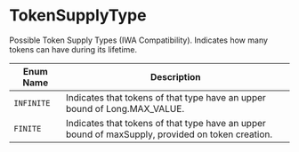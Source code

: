 # TokenSupplyType

Possible Token Supply Types (IWA Compatibility). Indicates how many tokens can have during its lifetime.

| Enum Name  | Description                                                                                      |
| ---------- | ------------------------------------------------------------------------------------------------ |
| `INFINITE` | Indicates that tokens of that type have an upper bound of Long.MAX\_VALUE.                     |
| `FINITE`   | Indicates that tokens of that type have an upper bound of maxSupply, provided on token creation. |

